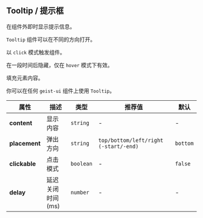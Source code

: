 ## Tooltip / 提示框

在组件外即时显示提示信息。

<ex-code name="ex-tooltip-basic">

<code>Tooltip</code> 组件可以在不同的方向打开。

</ex-code>

<ex-code name="ex-tooltip-clickable">

以 <code>click</code> 模式触发组件。

</ex-code>

<ex-code name="ex-tooltip-delay">

在一段时间后隐藏，仅在 <code>hover</code> 模式下有效。

</ex-code>

<ex-code name="ex-tooltip-custom">

填充元素内容。

</ex-code>

<ex-code name="ex-tooltip-components">

你可以在任何 <code>geist-ui</code> 组件上使用 <code>Tooltip</code>。

</ex-code>

<ex-footer edit-link="https://github.com/geist-org/vue/edit/master/docs/en-us/components/tooltip.md">

| 属性          | 描述             | 类型      | 推荐值                                | 默认     |
| ------------- | ---------------- | --------- | ------------------------------------- | -------- |
| **content**   | 显示内容         | `string`  | -                                     | -        |
| **placement** | 弹出方向         | `string`  | `top/bottom/left/right (-start/-end)` | `bottom` |
| **clickable** | 点击模式         | `boolean` | -                                     | `false`  |
| **delay**     | 延迟关闭时间(ms) | `number`  | -                                     | -        |

</ex-footer>
